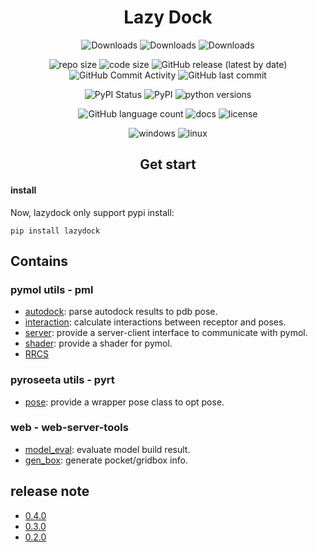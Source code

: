<!--
 * @Date: 2024-08-24 22:24:36
 * @LastEditors: BHM-Bob 2262029386@qq.com
 * @LastEditTime: 2024-10-11 10:09:01
 * @Description: 
-->


<h1 style="text-align:center;">Lazy Dock</h1>

<p style="text-align:center;">
<img src="https://static.pepy.tech/badge/lazydock" alt="Downloads" style="display:inline-block; margin-left:auto; margin-right:auto;" />
<img src="https://img.shields.io/pypi/dm/lazydock" alt="Downloads" style="display:inline-block; margin-left:auto; margin-right:auto;" />
<img src="https://img.shields.io/github/downloads/BHM-Bob/LazyDock/total?label=GitHub%20all%20releases%20downloads" alt="Downloads" style="display:inline-block; margin-left:auto; margin-right:auto;" />
</p>

<p style="text-align:center;">
<a href="https://github.com/BHM-Bob/LazyDock/"><img src="https://img.shields.io/github/repo-size/BHM-Bob/LazyDock" alt="repo size" style="display:inline-block; margin-left:auto; margin-right:auto;" /></a>
<a href="https://github.com/BHM-Bob/LazyDock/"><img src="https://img.shields.io/github/languages/code-size/BHM-Bob/LazyDock" alt="code size" style="display:inline-block; margin-left:auto; margin-right:auto;" /></a>
<a href="https://github.com/BHM-Bob/LazyDock/releases"><img src="https://img.shields.io/github/v/release/BHM-Bob/LazyDock?label=GitHub%20Release" alt="GitHub release (latest by date)" style="display:inline-block; margin-left:auto; margin-right:auto;" /></a>
<a href="https://github.com/BHM-Bob/LazyDock/releases"><img src="https://img.shields.io/github/commit-activity/m/BHM-Bob/LazyDock" alt="GitHub Commit Activity" style="display:inline-block; margin-left:auto; margin-right:auto;" /></a>
<a><img src="https://img.shields.io/github/last-commit/BHM-Bob/LazyDock?label=GitHub%20Last%20Commit" alt="GitHub last commit" style="display:inline-block; margin-left:auto; margin-right:auto;" /></a>
</p>

<p style="text-align:center;">
<a href="https://pypi.org/project/lazydock/"><img src="https://img.shields.io/pypi/status/lazydock?label=PyPI%20Status" alt="PyPI Status" style="display:inline-block; margin-left:auto; margin-right:auto;" /></a>
<a href="https://pypi.org/project/lazydock/"><img src="https://img.shields.io/pypi/v/lazydock?label=PyPI%20Release" alt="PyPI" style="display:inline-block; margin-left:auto; margin-right:auto;" /></a>
<a href="https://pypi.org/project/lazydock/"><img src="https://img.shields.io/pypi/pyversions/lazydock" alt="python versions" style="display:inline-block; margin-left:auto; margin-right:auto;" /></a>
</p>

<p style="text-align:center;">
<img alt="GitHub language count" src="https://img.shields.io/github/languages/count/BHM-Bob/LazyDock">
<a href="https://github.com/BHM-Bob/LazyDock/"><img src="https://img.shields.io/readthedocs/ba-py" alt="docs" style="display:inline-block; margin-left:auto; margin-right:auto;" /></a>
<a href="https://github.com/BHM-Bob/LazyDock/"><img src="https://img.shields.io/github/license/BHM-Bob/LazyDock" alt="license" style="display:inline-block; margin-left:auto; margin-right:auto;" /></a>
</p>

<p style="text-align:center;">
<a href="https://github.com/BHM-Bob/LazyDock/"><img src="https://camo.githubusercontent.com/c292429e232884db22e86c2ea2ea7695bc49dc4ae13344003a95879eeb7425d8/68747470733a2f2f696d672e736869656c64732e696f2f62616467652f57696e646f77732d3030373844363f7374796c653d666f722d7468652d6261646765266c6f676f3d77696e646f7773266c6f676f436f6c6f723d7768697465" alt="windows" style="display:inline-block; margin-left:auto; margin-right:auto;" /></a>
<a href="https://github.com/BHM-Bob/LazyDock/"><img src="https://camo.githubusercontent.com/7eefb2ba052806d8a9ce69863c2eeb3b03cd5935ead7bd2e9245ae2e705a1adf/68747470733a2f2f696d672e736869656c64732e696f2f62616467652f4c696e75782d4643433632343f7374796c653d666f722d7468652d6261646765266c6f676f3d6c696e7578266c6f676f436f6c6f723d626c61636b" alt="linux" style="display:inline-block; margin-left:auto; margin-right:auto;" /></a>
</p>


<h2 style="text-align:center;">Get start</h2>

#### install 
Now, lazydock only support pypi install:  
```
pip install lazydock
```


## Contains

### pymol utils - pml
- [autodock](pml/autodock_utils.md): parse autodock results to pdb pose.  
- [interaction](pml/interaction_utils.md): calculate interactions between receptor and poses.  
- [server](pml/server.md): provide a server-client interface to communicate with pymol.  
- [shader](pml/shader.md): provide a shader for pymol. 
- [RRCS](pml/rrcs.md)  

### pyroseeta utils - pyrt
- [pose](pyrt/pose.md): provide a wrapper pose class to opt pose. 

### web - web-server-tools
- [model_eval](web/model_eval.md): evaluate model build result.  
- [gen_box](web/gen_box.md): generate pocket/gridbox info.


## release note
- [0.4.0](release_note/0.4.0.md)
- [0.3.0](release_note/0.3.0.md)
- [0.2.0](release_note/0.2.0.md)